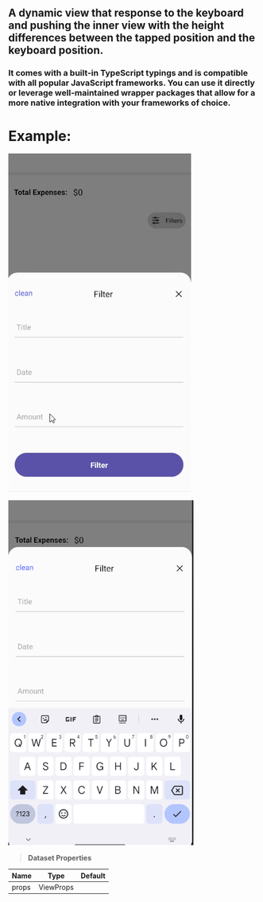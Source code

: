 ## A dynamic view that response to the keyboard and pushing the inner view with the height differences between the tapped position and the keyboard position.

### It comes with a built-in TypeScript typings and is compatible with all popular JavaScript frameworks. You can use it directly or leverage well-maintained wrapper packages that allow for a more native integration with your frameworks of choice.

# Example:

![ ](./assets/videos/example.gif)

![ ](./assets/images/example.png)

> **Dataset Properties**

| Name  | Type      | Default |
| ----- | --------- | ------- |
| props | ViewProps |
